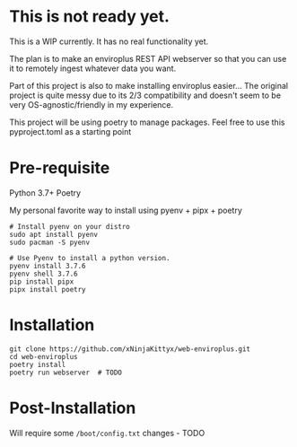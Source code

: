 # This is not ready yet.

This is a WIP currently. It has no real functionality yet.

The plan is to make an enviroplus REST API webserver so that you can use it to remotely ingest whatever data you want.

Part of this project is also to make installing enviroplus easier... The original project is quite messy due to its 2/3 compatibility and doesn't seem to be very OS-agnostic/friendly in my experience.

This project will be using poetry to manage packages. Feel free to use this pyproject.toml as a starting point

# Pre-requisite
Python 3.7+
Poetry

My personal favorite way to install using pyenv + pipx + poetry
```
# Install pyenv on your distro
sudo apt install pyenv
sudo pacman -S pyenv

# Use Pyenv to install a python version.
pyenv install 3.7.6
pyenv shell 3.7.6
pip install pipx
pipx install poetry
```

# Installation
```
git clone https://github.com/xNinjaKittyx/web-enviroplus.git
cd web-enviroplus
poetry install
poetry run webserver  # TODO
```

# Post-Installation
Will require some `/boot/config.txt` changes - TODO

